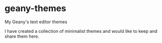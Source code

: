 # geany-themes
My Geany's text editor themes

I have created a collection of minimalist themes and would like to keep and share them here.
